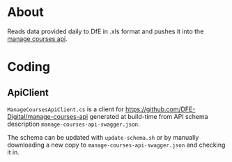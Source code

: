 # About

Reads data provided daily to DfE in .xls format and pushes it into the
[manage courses api](https://github.com/DFE-Digital/manage-courses-api).

# Coding

## ApiClient

`ManageCoursesApiClient.cs` is a client for https://github.com/DFE-Digital/manage-courses-api generated
at build-time from API schema description `manage-courses-api-swagger.json`.

The schema can be updated with `update-schema.sh` or by manually downloading a new copy
to `manage-courses-api-swagger.json` and checking it in.
